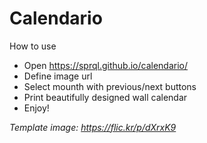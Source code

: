 # Calendario

How to use

- Open https://sprql.github.io/calendario/
- Define image url
- Select mounth with previous/next buttons
- Print beautifully designed wall calendar
- Enjoy!

_Template image: https://flic.kr/p/dXrxK9_
